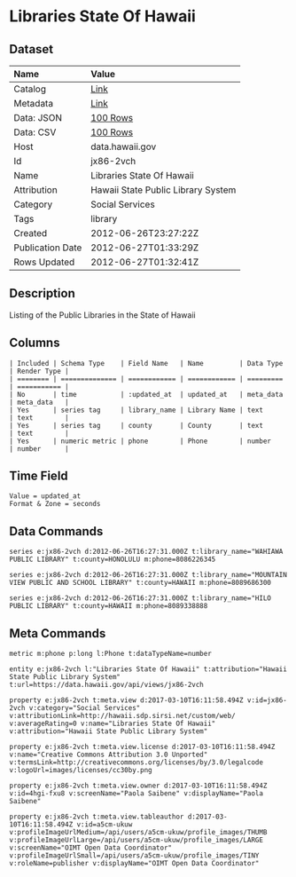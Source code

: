 # Libraries State Of Hawaii

## Dataset

| Name | Value |
| :--- | :---- |
| Catalog | [Link](https://catalog.data.gov/dataset/libraries-state-of-hawaii-a6f5d) |
| Metadata | [Link](https://data.hawaii.gov/api/views/jx86-2vch) |
| Data: JSON | [100 Rows](https://data.hawaii.gov/api/views/jx86-2vch/rows.json?max_rows=100) |
| Data: CSV | [100 Rows](https://data.hawaii.gov/api/views/jx86-2vch/rows.csv?max_rows=100) |
| Host | data.hawaii.gov |
| Id | jx86-2vch |
| Name | Libraries State Of Hawaii |
| Attribution | Hawaii State Public Library System |
| Category | Social Services |
| Tags | library |
| Created | 2012-06-26T23:27:22Z |
| Publication Date | 2012-06-27T01:33:29Z |
| Rows Updated | 2012-06-27T01:32:41Z |

## Description

Listing of the Public Libraries in the State of Hawaii

## Columns

```ls
| Included | Schema Type    | Field Name   | Name         | Data Type | Render Type |
| ======== | ============== | ============ | ============ | ========= | =========== |
| No       | time           | :updated_at  | updated_at   | meta_data | meta_data   |
| Yes      | series tag     | library_name | Library Name | text      | text        |
| Yes      | series tag     | county       | County       | text      | text        |
| Yes      | numeric metric | phone        | Phone        | number    | number      |
```

## Time Field

```ls
Value = updated_at
Format & Zone = seconds
```

## Data Commands

```ls
series e:jx86-2vch d:2012-06-26T16:27:31.000Z t:library_name="WAHIAWA PUBLIC LIBRARY" t:county=HONOLULU m:phone=8086226345

series e:jx86-2vch d:2012-06-26T16:27:31.000Z t:library_name="MOUNTAIN VIEW PUBLIC AND SCHOOL LIBRARY" t:county=HAWAII m:phone=8089686300

series e:jx86-2vch d:2012-06-26T16:27:31.000Z t:library_name="HILO PUBLIC LIBRARY" t:county=HAWAII m:phone=8089338888
```

## Meta Commands

```ls
metric m:phone p:long l:Phone t:dataTypeName=number

entity e:jx86-2vch l:"Libraries State Of Hawaii" t:attribution="Hawaii State Public Library System" t:url=https://data.hawaii.gov/api/views/jx86-2vch

property e:jx86-2vch t:meta.view d:2017-03-10T16:11:58.494Z v:id=jx86-2vch v:category="Social Services" v:attributionLink=http://hawaii.sdp.sirsi.net/custom/web/ v:averageRating=0 v:name="Libraries State Of Hawaii" v:attribution="Hawaii State Public Library System"

property e:jx86-2vch t:meta.view.license d:2017-03-10T16:11:58.494Z v:name="Creative Commons Attribution 3.0 Unported" v:termsLink=http://creativecommons.org/licenses/by/3.0/legalcode v:logoUrl=images/licenses/cc30by.png

property e:jx86-2vch t:meta.view.owner d:2017-03-10T16:11:58.494Z v:id=4hgi-fxu8 v:screenName="Paola Saibene" v:displayName="Paola Saibene"

property e:jx86-2vch t:meta.view.tableauthor d:2017-03-10T16:11:58.494Z v:id=a5cm-ukuw v:profileImageUrlMedium=/api/users/a5cm-ukuw/profile_images/THUMB v:profileImageUrlLarge=/api/users/a5cm-ukuw/profile_images/LARGE v:screenName="OIMT Open Data Coordinator" v:profileImageUrlSmall=/api/users/a5cm-ukuw/profile_images/TINY v:roleName=publisher v:displayName="OIMT Open Data Coordinator"
```